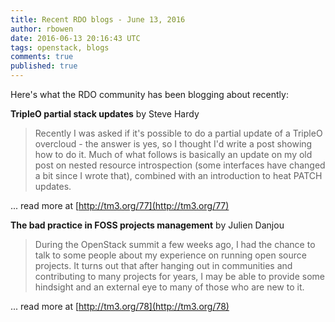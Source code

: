 ```yaml
---
title: Recent RDO blogs - June 13, 2016
author: rbowen
date: 2016-06-13 20:16:43 UTC
tags: openstack, blogs
comments: true
published: true
---
```


Here's what the RDO community has been blogging about recently:

**TripleO partial stack updates** by Steve Hardy

> Recently I was asked if it's possible to do a partial update of a TripleO overcloud - the answer is yes, so I thought I'd write a post showing how to do it.  Much of what follows is basically an update on my old post on nested resource introspection (some interfaces have changed a bit since I wrote that), combined with an introduction to heat PATCH updates.

... read more at [http://tm3.org/77](http://tm3.org/77)

**The bad practice in FOSS projects management** by Julien Danjou

> During the OpenStack summit a few weeks ago, I had the chance to talk to some people about my experience on running open source projects. It turns out that after hanging out in communities and contributing to many projects for years, I may be able to provide some hindsight and an external eye to many of those who are new to it.

... read more at [http://tm3.org/78](http://tm3.org/78)

